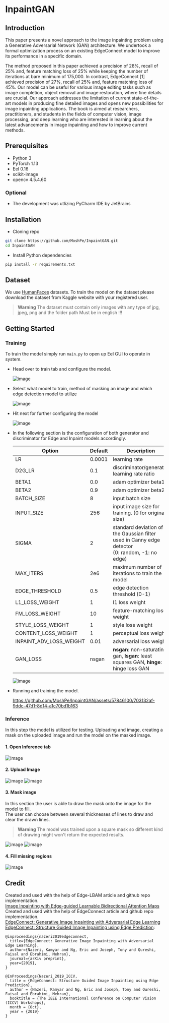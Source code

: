 # InpaintGAN

## Introduction
This paper presents a novel approach to the image inpainting problem using a Generative Adversarial Network (GAN) architecture. We undertook a formal optimization process on an existing EdgeConnect model to improve its performance in a specific domain.

The method proposed in this paper achieved a precision of 28%, recall of 25% and, feature matching loss of 25% while keeping the number of iterations at bare minimum of 175,000. In contrast, EdgeConnect [1] achieved precision of 27%, recall of 25% and, feature matching loss of 45%.
Our model can be useful for various image editing tasks such as image completion, object removal and image restoration, where fine details are crucial. Our approach addresses the limitation of current state-of-the-art models in producing fine detailed images and opens new possibilities for image inpainting applications.
The book is aimed at researchers, practitioners, and students in the fields of computer vision, image processing, and deep learning who are interested in learning about the latest advancements in image inpainting and how to improve current methods.

## Prerequisites
- Python 3
- PyTorch 1.13
- Eel 0.16
- scikit-image
- opencv 4.5.4.60
### Optional
- The development was utlizing PyCharm IDE by JetBrains

## Installation
- Cloning repo
```bash
git clone https://github.com/MoshPe/InpaintGAN.git
cd InpaintGAN
```
- Install Python dependencies
```bash
pip install -r requirements.txt
```
## Dataset
We use [HumanFaces](https://www.kaggle.com/datasets/ashwingupta3012/human-faces) datasets. To train the model on the dataset please download the dataset from Kaggle website with your registered user.
> **Warning** The dataset must contain only images with any type of jpg, jpeg, png and the folder path Must be in english !!!

## Getting Started
### Training
To train the model simply run `main.py` to open up Eel GUI to operate in system.
- Head over to train tab and configure the model.
  
  ![image](https://github.com/MoshPe/InpaintGAN/assets/57846100/36cf5d79-ee75-42f7-b793-acd91727536f)

- Select what model to train, method of masking an image and which edge detection model to utilize
  
  ![image](https://github.com/MoshPe/InpaintGAN/assets/57846100/2ba26472-c244-4b96-9505-b9d7a73a732c)

- Hit next for further configuring the model

  ![image](https://github.com/MoshPe/InpaintGAN/assets/57846100/7bc986c8-4c95-40ae-bbdb-bcf02d9e3cde)

- In the following section is the configuration of both generator and discriminator for Edge and Inpaint models accordingly.

    Option                 |Default| Description
  -----------------------|-------|------------
  LR                     | 0.0001| learning rate
  D2G_LR                 | 0.1   | discriminator/generator learning rate ratio
  BETA1                  | 0.0   | adam optimizer beta1
  BETA2                  | 0.9   | adam optimizer beta2
  BATCH_SIZE             | 8     | input batch size 
  INPUT_SIZE             | 256   | input image size for training. (0 for original size)
  SIGMA                  | 2     | standard deviation of the Gaussian filter used in Canny edge detector </br>(0: random, -1: no edge)
  MAX_ITERS              | 2e6   | maximum number of iterations to train the model
  EDGE_THRESHOLD         | 0.5   | edge detection threshold (0-1)
  L1_LOSS_WEIGHT         | 1     | l1 loss weight
  FM_LOSS_WEIGHT         | 10    | feature-matching loss weight
  STYLE_LOSS_WEIGHT      | 1     | style loss weight
  CONTENT_LOSS_WEIGHT    | 1     | perceptual loss weight
  INPAINT_ADV_LOSS_WEIGHT| 0.01  | adversarial loss weight
  GAN_LOSS               | nsgan | **nsgan**: non-saturating gan, **lsgan**: least squares GAN, **hinge**: hinge loss GAN

  ![image](https://github.com/MoshPe/InpaintGAN/assets/57846100/b5172cec-17c5-4572-aa10-41c00b33c4e0)

  

- Running and training the model.

  https://github.com/MoshPe/InpaintGAN/assets/57846100/703132af-9ddc-47d1-8d14-a1c70bd1b163

### Inference
In this step the model is utilized for testing. Uploading and image, creating a mask on the uploaded image and run the model on the masked image.

#### 1. Open Inference tab
  ![image](https://github.com/MoshPe/InpaintGAN/assets/57846100/b9f3b822-2d19-4ef2-ba91-c89a253e7795)

#### 2. Upload Image
  ![image](https://github.com/MoshPe/InpaintGAN/assets/57846100/8e804cca-f38e-43db-b5ba-899230cec15b)
  ![image](https://github.com/MoshPe/InpaintGAN/assets/57846100/c9d09519-4294-4823-b00f-f46c5f56aaf7)

#### 3. Mask image
  In this section the user is able to draw the mask onto the image for the model to fill.<br>
  The user can choose between several thicknesses of lines to draw and clear the drawn lines.
  > **Warning** The model was trained upon a square mask so different kind of drawing might won't return the expected results.

![image](https://github.com/MoshPe/InpaintGAN/assets/57846100/b82da3b3-bf4b-43ed-bdd4-c51a071f8d91)
![image](https://github.com/MoshPe/InpaintGAN/assets/57846100/790200ea-295b-4d82-a26e-ce3accaf99c9)

#### 4. Fill missing regions
  ![image](https://github.com/MoshPe/InpaintGAN/assets/57846100/e1ad3628-b91c-4e72-8976-61b390bfceec)

## Credit
Created and used with the help of Edge-LBAM article and github repo implementation. <br>
<a href="https://github.com/wds1998/Edge-LBAM">Image Inpainting with Edge-guided Learnable Bidirectional Attention Maps</a><br>
Created and used with the help of EdgeConnect article and github repo implementation. <br>
<a href="https://arxiv.org/abs/1901.00212">EdgeConnect: Generative Image Inpainting with Adversarial Edge Learning</a><br>
<a href="http://openaccess.thecvf.com/content_ICCVW_2019/html/AIM/Nazeri_EdgeConnect_Structure_Guided_Image_Inpainting_using_Edge_Prediction_ICCVW_2019_paper.html">EdgeConnect: Structure Guided Image Inpainting using Edge Prediction</a>:

```
@inproceedings{nazeri2019edgeconnect,
  title={EdgeConnect: Generative Image Inpainting with Adversarial Edge Learning},
  author={Nazeri, Kamyar and Ng, Eric and Joseph, Tony and Qureshi, Faisal and Ebrahimi, Mehran},
  journal={arXiv preprint},
  year={2019},
}

@InProceedings{Nazeri_2019_ICCV,
  title = {EdgeConnect: Structure Guided Image Inpainting using Edge Prediction},
  author = {Nazeri, Kamyar and Ng, Eric and Joseph, Tony and Qureshi, Faisal and Ebrahimi, Mehran},
  booktitle = {The IEEE International Conference on Computer Vision (ICCV) Workshops},
  month = {Oct},
  year = {2019}
}
```
